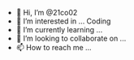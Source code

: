 - 👋 Hi, I’m @21co02
- 👀 I’m interested in ... Coding
- 🌱 I’m currently learning ...
- 💞️ I’m looking to collaborate on ...
- 📫 How to reach me ...

<!---
21co02/21co02 is a ✨ special ✨ repository because its `README.md` (this file) appears on your GitHub profile.
You can click the Preview link to take a look at your changes.
--->
